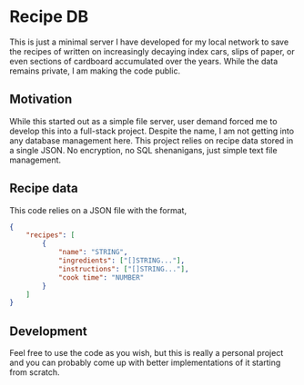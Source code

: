 Recipe DB
===

This is just a minimal server I have developed for my local network to save the recipes of 
written on increasingly decaying index cars, slips of paper, or even sections of cardboard 
accumulated over the years.
While the data remains private, I am making the code public.

Motivation
---

While this started out as a simple file server, user demand forced me to develop this into a full-stack project.
Despite the name, I am not getting into any database management here.
This project relies on recipe data stored in a single JSON.
No encryption, no SQL shenanigans, just simple text file management.

Recipe data
---

This code relies on a JSON file with the format,

```json
{
    "recipes": [
        {
            "name": "STRING",
            "ingredients": ["[]STRING..."],
            "instructions": ["[]STRING..."],
            "cook time": "NUMBER"
        }
    ]
}
```

Development
---

Feel free to use the code as you wish, but this is really a personal project and you can probably come up with 
better implementations of it starting from scratch.
